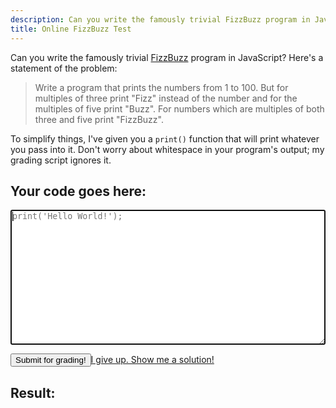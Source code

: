 ```yaml
---
description: Can you write the famously trivial FizzBuzz program in JavaScript?
title: Online FizzBuzz Test
---
```


Can you write the famously trivial [FizzBuzz](http://www.codinghorror.com/blog/2007/02/why-cant-programmers-program.html) program in JavaScript? Here's a statement of the problem:

> Write a program that prints the numbers from 1 to 100. But for multiples of three print "Fizz" instead of the number and for the multiples of five print "Buzz". For numbers which are multiples of both three and five print "FizzBuzz".

To simplify things, I've given you a <code>print()</code> function that will print whatever you pass into it. Don't worry about whitespace in your program's output; my grading script ignores it.

## Your code goes here:

<textarea rows="14" cols="50" style="font-family: Consolas, monospace !important; width:100%" placeholder="print('Hello World!');" autofocus></textarea>

<p><button>Submit for grading!</button><a href="javascript:;" class="grade right">I give up. Show me a solution!</a></p>
<div class="hidden">
  <h2>Result:</h2>
  <p></p>
  <pre></pre>
</div>

<script>
(() => {
  const $ = selector => document.querySelector(selector);
  const $$ = selector => [...document.querySelectorAll(selector)];

  // Wrap variables in object so user doesn't accidentally modify them
  const grader = {
    attempts: 0,
    code: "",
    failNum: -1,
    output: "",
    result: "",
    solution: [],
    solutionShown: 0
  }

  // Append to output string
  const print = (line) => {
    grader.output += line;
    $("main pre").textContent += line + "\n";
  }

  // Generate solution string (using FizzBuzz algorithm itself)
  for (let i = 1; i < 101; ++i) {
    grader.solution.push((i % 3 ? "" : "fizz") + (i % 5 ? "" : "buzz") || i + "");
  }

  // Run and verify
  $("main button").addEventListener("click", () => {
    let index, lines, message, outputLength, token;

    grader.attempts += 1;
    grader.failNum = -1;
    grader.output = "";
    grader.result = "<span style='color:#f44'>Fail</span>";
    $("main pre").innerText = "";

    try {
      // Evaluate input code
      grader.code = $("main textarea").value;
      eval(grader.code);

      // Format output code
      grader.output = grader.output.replace(/\s/g, "").toLowerCase();
      outputLength = grader.output.length;
      index = 0;

      // Verify correctness
      for (let i = 0; i < 100; ++i) {
        token = grader.solution[i];
        for (let j = 0; j < token.length; ++j) {
          if (outputLength === index || grader.output.charAt(index) != token.charAt(j)) {
            grader.failNum = i + 1;
            break;
          }
          index += 1;
        }
        if (grader.failNum > -1) {
          break;
        }
      }

      // Determine result messages
      if (grader.failNum < 0) {
        lines = (grader.code.trim().match(/\n/g) || []).length + 1;
        grader.result = "<span style='color:#8f7'>Pass</span>";
        message = "Congratulations! You succeeded using " + lines + (lines == 1 ? " line" : " lines") + " of code. Program output is below.";
      } else {
        if (grader.output.length > 0) {
          message = `Oops! The first number that your program failed to handle correctly was ${grader.failNum}. Program output is below.`;
        } else {
          message = "Oops! Your program didn't produce any output. Make sure to use the <code>print()</code> function!";
        }
      }
    } catch (e) {
      message = `Oops! Your code has a <code>${e.name}</code>. Program output is below.`;
    }

    grader.result = `Attempt ${grader.attempts}: ${grader.result}`;

    // Display result messages
    $(".hidden h2").innerHTML = grader.result;
    $(".hidden p").innerHTML = message;
    $(".hidden").style.display = "initial";
  });

  const $grade = $("main a.grade");
  $grade.addEventListener("click", e => {
    e.preventDefault();
    if (grader.solutionShown === 0) {
      $("main textarea").value = 'for (let i = 1; i <= 100; ++i) {\n  if (i % 15 === 0) {\n    print("FizzBuzz");\n  } else if (i % 3 === 0) {\n    print("Fizz");\n  } else if (i % 5 === 0) {\n    print("Buzz");\n  } else {\n    print(i);\n  }\n}';
      grader.solutionShown = 1;
      $grade.innerText = "Meh. Show me a shorter solution!";
    } else {
      $("main textarea").value = 'for(i=0;i++<101;)print((i%3?"":"Fizz")+(i%5?"":"Buzz")||i)';
      $grade.remove();
    }
  });
})();
</script>
